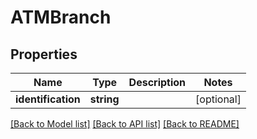 # ATMBranch

## Properties
Name | Type | Description | Notes
------------ | ------------- | ------------- | -------------
**identification** | **string** |  | [optional] 

[[Back to Model list]](../README.md#documentation-for-models) [[Back to API list]](../README.md#documentation-for-api-endpoints) [[Back to README]](../README.md)


